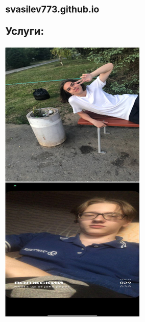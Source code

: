 # svasilev773.github.io
<meta charset="utf-8">
<font size="6">
<p><strong>Услуги:</strong></p>
</font>
<p><img src="photo_2022-09-10_13-25-15.jpg" alt="Фотография 1" width="420" height="420">
<img src="photo_2022-09-10_13-28-27.jpg" alt="Фотография 1" width="420" height="420">
</p>
